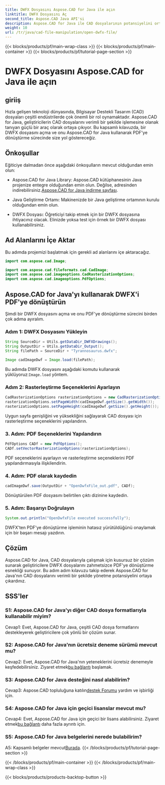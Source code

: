 ```yaml
---
title: DWFX Dosyasını Aspose.CAD for Java ile açın
linktitle: DWFX Dosyasını Aç
second_title: Aspose.CAD Java API'si
description: Aspose.CAD for Java ile CAD dosyalarının potansiyelini ortaya çıkarın. DWFX'i sorunsuz bir şekilde PDF'ye dönüştürün.
weight: 10
url: /tr/java/cad-file-manipulation/open-dwfx-file/
---
```


{{< blocks/products/pf/main-wrap-class >}}
{{< blocks/products/pf/main-container >}}
{{< blocks/products/pf/tutorial-page-section >}}

# DWFX Dosyasını Aspose.CAD for Java ile açın

## giriiş

Hızla gelişen teknoloji dünyasında, Bilgisayar Destekli Tasarım (CAD) dosyaları çeşitli endüstrilerde çok önemli bir rol oynamaktadır. Aspose.CAD for Java, geliştiricilerin CAD dosyalarını verimli bir şekilde işlemesine olanak tanıyan güçlü bir araç olarak ortaya çıkıyor. Bu kapsamlı kılavuzda, bir DWFX dosyasını açma ve onu Aspose.CAD for Java kullanarak PDF'ye dönüştürme sürecinde size yol göstereceğiz.

## Önkoşullar

Eğiticiye dalmadan önce aşağıdaki önkoşulların mevcut olduğundan emin olun:

-  Aspose.CAD for Java Library: Aspose.CAD kütüphanesinin Java projenize entegre olduğundan emin olun. Değilse, adresinden indirebilirsiniz.[Aspose.CAD for Java indirme sayfası](https://releases.aspose.com/cad/java/).

- Java Geliştirme Ortamı: Makinenizde bir Java geliştirme ortamının kurulu olduğundan emin olun.

- DWFX Dosyası: Öğreticiyi takip etmek için bir DWFX dosyasına ihtiyacınız olacak. Elinizde yoksa test için örnek bir DWFX dosyası kullanabilirsiniz.

## Ad Alanlarını İçe Aktar

Bu adımda projemizi başlatmak için gerekli ad alanlarını içe aktaracağız.

```java
import com.aspose.cad.Image;

import com.aspose.cad.fileformats.cad.CadImage;
import com.aspose.cad.imageoptions.CadRasterizationOptions;
import com.aspose.cad.imageoptions.PdfOptions;
```

## Aspose.CAD for Java'yı kullanarak DWFX'i PDF'ye dönüştürün

Şimdi bir DWFX dosyasını açma ve onu PDF'ye dönüştürme sürecini birden çok adıma ayıralım.

### Adım 1: DWFX Dosyasını Yükleyin

```java
String SourceDir = Utils.getDataDir_DWFXDrawings();
String OutputDir = Utils.getDataDir_Output();
String filePath = SourceDir + "Tyrannosaurus.dwfx";

Image cadImageDwf = Image.load(filePath);
```

Bu adımda DWFX dosyasını aşağıdaki komutu kullanarak yüklüyoruz:`Image.load` yöntem.

### Adım 2: Rasterleştirme Seçeneklerini Ayarlayın

```java
CadRasterizationOptions rasterizationOptions = new CadRasterizationOptions();
rasterizationOptions.setPageWidth(cadImageDwf.getSize().getWidth());
rasterizationOptions.setPageHeight(cadImageDwf.getSize().getHeight());
```

Uygun sayfa genişliğini ve yüksekliğini sağlayarak CAD dosyası için rasterleştirme seçeneklerini yapılandırın.

### 3. Adım: PDF Seçeneklerini Yapılandırın

```java
PdfOptions CADf = new PdfOptions();
CADf.setVectorRasterizationOptions(rasterizationOptions);
```

PDF seçeneklerini ayarlayın ve rasterleştirme seçeneklerini PDF yapılandırmasıyla ilişkilendirin.

### 4. Adım: PDF olarak kaydedin

```java
cadImageDwf.save(OutputDir + "OpenDwfxFile_out.pdf", CADf);
```

Dönüştürülen PDF dosyasını belirtilen çıktı dizinine kaydedin.

### 5. Adım: Başarıyı Doğrulayın

```java
System.out.println("OpenDwfxFile executed successfully");
```

DWFX'ten PDF'ye dönüştürme işleminin hatasız yürütüldüğünü onaylamak için bir başarı mesajı yazdırın.

## Çözüm

Aspose.CAD for Java, CAD dosyalarıyla çalışmak için kusursuz bir çözüm sunarak geliştiricilere DWFX dosyalarını zahmetsizce PDF'ye dönüştürme esnekliği sunuyor. Bu adım adım kılavuzu takip ederek Aspose.CAD for Java'nın CAD dosyalarını verimli bir şekilde yönetme potansiyelini ortaya çıkardınız.

## SSS'ler

### S1: Aspose.CAD for Java'yı diğer CAD dosya formatlarıyla kullanabilir miyim?

Cevap1: Evet, Aspose.CAD for Java, çeşitli CAD dosya formatlarını destekleyerek geliştiricilere çok yönlü bir çözüm sunar.

### S2: Aspose.CAD for Java'nın ücretsiz deneme sürümü mevcut mu?

Cevap2: Evet, Aspose.CAD for Java'nın yeteneklerini ücretsiz denemeyle keşfedebilirsiniz. Ziyaret etmek[bu bağlantı](https://releases.aspose.com/) başlamak.

### S3: Aspose.CAD for Java desteğini nasıl alabilirim?

 Cevap3: Aspose.CAD topluluğuna katılın[destek Forumu](https://forum.aspose.com/c/cad/19) yardım ve işbirliği için.

### S4: Aspose.CAD for Java için geçici lisanslar mevcut mu?

 Cevap4: Evet, Aspose.CAD for Java için geçici bir lisans alabilirsiniz. Ziyaret etmek[bu bağlantı](https://purchase.aspose.com/temporary-license/) daha fazla ayrıntı için.

### S5: Aspose.CAD for Java belgelerini nerede bulabilirim?

 A5: Kapsamlı belgeler mevcut[Burada](https://reference.aspose.com/cad/java/).
{{< /blocks/products/pf/tutorial-page-section >}}

{{< /blocks/products/pf/main-container >}}
{{< /blocks/products/pf/main-wrap-class >}}

{{< blocks/products/products-backtop-button >}}
